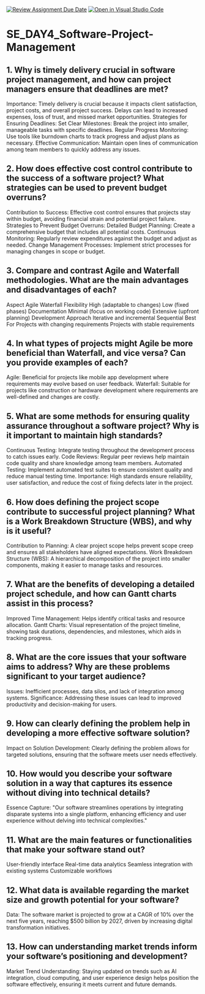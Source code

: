 [![Review Assignment Due Date](https://classroom.github.com/assets/deadline-readme-button-22041afd0340ce965d47ae6ef1cefeee28c7c493a6346c4f15d667ab976d596c.svg)](https://classroom.github.com/a/9pw6JKcu)
[![Open in Visual Studio Code](https://classroom.github.com/assets/open-in-vscode-2e0aaae1b6195c2367325f4f02e2d04e9abb55f0b24a779b69b11b9e10269abc.svg)](https://classroom.github.com/online_ide?assignment_repo_id=18457402&assignment_repo_type=AssignmentRepo)
# SE_DAY4_Software-Project-Management
## 1. Why is timely delivery crucial in software project management, and how can project managers ensure that deadlines are met?
Importance: Timely delivery is crucial because it impacts client satisfaction, project costs, and overall project success. Delays can lead to increased expenses, loss of trust, and missed market opportunities.
Strategies for Ensuring Deadlines:
Set Clear Milestones: Break the project into smaller, manageable tasks with specific deadlines.
Regular Progress Monitoring: Use tools like burndown charts to track progress and adjust plans as necessary.
Effective Communication: Maintain open lines of communication among team members to quickly address any issues.
## 2. How does effective cost control contribute to the success of a software project? What strategies can be used to prevent budget overruns?
Contribution to Success: Effective cost control ensures that projects stay within budget, avoiding financial strain and potential project failure.
Strategies to Prevent Budget Overruns:
Detailed Budget Planning: Create a comprehensive budget that includes all potential costs.
Continuous Monitoring: Regularly review expenditures against the budget and adjust as needed.
Change Management Processes: Implement strict processes for managing changes in scope or budget.
## 3. Compare and contrast Agile and Waterfall methodologies. What are the main advantages and disadvantages of each?
Aspect	          Agile	                            Waterfall
Flexibility 	High (adaptable to changes)	            Low (fixed phases)
Documentation      	Minimal (focus on working code)  	Extensive (upfront planning)
Development    Approach	Iterative and incremental	Sequential
Best For    Projects with changing requirements    	Projects with stable requirements
## 4. In what types of projects might Agile be more beneficial than Waterfall, and vice versa? Can you provide examples of each?
Agile: Beneficial for projects like mobile app development where requirements may evolve based on user feedback.
Waterfall: Suitable for projects like construction or hardware development where requirements are well-defined and changes are costly.
## 5. What are some methods for ensuring quality assurance throughout a software project? Why is it important to maintain high standards?
Continuous Testing: Integrate testing throughout the development process to catch issues early.
Code Reviews: Regular peer reviews help maintain code quality and share knowledge among team members.
Automated Testing: Implement automated test suites to ensure consistent quality and reduce manual testing time.
Importance: High standards ensure reliability, user satisfaction, and reduce the cost of fixing defects later in the project.
## 6. How does defining the project scope contribute to successful project planning? What is a Work Breakdown Structure (WBS), and why is it useful?
Contribution to Planning: A clear project scope helps prevent scope creep and ensures all stakeholders have aligned expectations.
Work Breakdown Structure (WBS): A hierarchical decomposition of the project into smaller components, making it easier to manage tasks and resources.
## 7. What are the benefits of developing a detailed project schedule, and how can Gantt charts assist in this process?
Improved Time Management: Helps identify critical tasks and resource allocation.
Gantt Charts: Visual representation of the project timeline, showing task durations, dependencies, and milestones, which aids in tracking progress.
## 8. What are the core issues that your software aims to address? Why are these problems significant to your target audience?
Issues: Inefficient processes, data silos, and lack of integration among systems.
Significance: Addressing these issues can lead to improved productivity and decision-making for users.
## 9. How can clearly defining the problem help in developing a more effective software solution?
Impact on Solution Development: Clearly defining the problem allows for targeted solutions, ensuring that the software meets user needs effectively.
## 10. How would you describe your software solution in a way that captures its essence without diving into technical details?
Essence Capture: "Our software streamlines operations by integrating disparate systems into a single platform, enhancing efficiency and user experience without delving into technical complexities."

## 11. What are the main features or functionalities that make your software stand out?
User-friendly interface
Real-time data analytics
Seamless integration with existing systems
Customizable workflows
## 12. What data is available regarding the market size and growth potential for your software?
Data: The software market is projected to grow at a CAGR of 10% over the next five years, reaching $500 billion by 2027, driven by increasing digital transformation initiatives.
## 13. How can understanding market trends inform your software’s positioning and development?
Market Trend Understanding: Staying updated on trends such as AI integration, cloud computing, and user experience design helps position the software effectively, ensuring it meets current and future demands.
